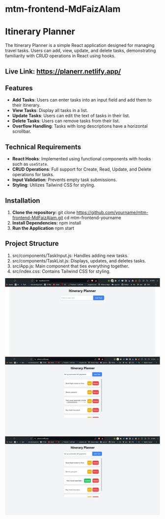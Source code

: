 # mtm-frontend-MdFaizAlam
# Itinerary Planner

The Itinerary Planner is a simple React application designed for managing travel tasks. Users can add, view, update, and delete tasks, demonstrating familiarity with CRUD operations in React using hooks.
## Live Link: https://planerr.netlify.app/

## Features

- **Add Tasks**: Users can enter tasks into an input field and add them to their itinerary.
- **View Tasks**: Display all tasks in a list.
- **Update Tasks**: Users can edit the text of tasks in their list.
- **Delete Tasks**: Users can remove tasks from their list.
- **Overflow Handling**: Tasks with long descriptions have a horizontal scrollbar.

## Technical Requirements

- **React Hooks**: Implemented using functional components with hooks such as `useState`.
- **CRUD Operations**: Full support for Create, Read, Update, and Delete operations for tasks.
- **Input Validation**: Prevents empty task submissions.
- **Styling**: Utilizes Tailwind CSS for styling.

## Installation

1. **Clone the repository:**
   git clone https://github.com/yourname/mtm-frontend-MdFaizAlam.git
   cd mtm-frontend-yourname
2. **Install Dependencies:**
    npm install
3. **Run the Application**
    npm start

## Project Structure
1. src/components/TaskInput.js: Handles adding new tasks.
2. src/components/TaskList.js: Displays, updates, and deletes tasks.
3. src/App.js: Main component that ties everything together.
4. src/index.css: Contains Tailwind CSS for styling.


![Homepage](image.png)
![TaskList](image-1.png)
![Update](image-2.png)